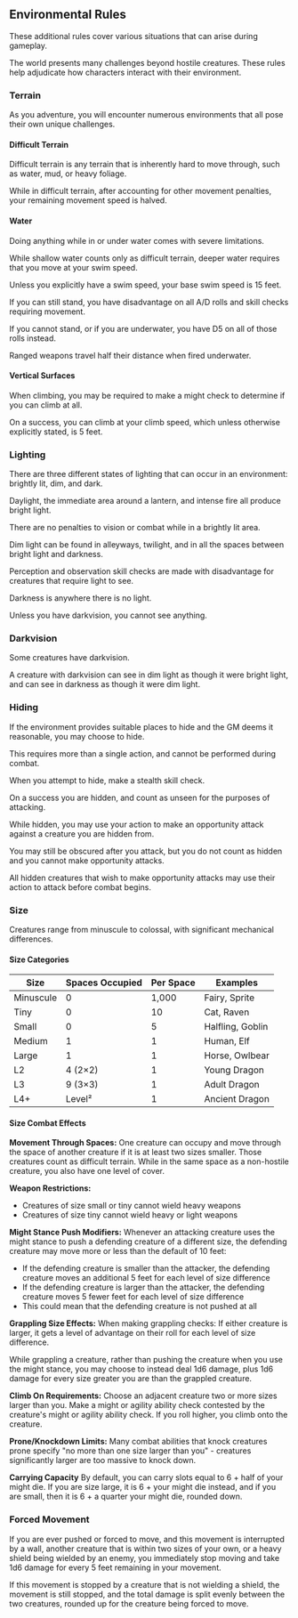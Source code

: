 ## Environmental Rules

These additional rules cover various situations that can arise during gameplay.

The world presents many challenges beyond hostile creatures. These rules help adjudicate how characters interact with their environment.

### Terrain

As you adventure, you will encounter numerous environments that all pose their own unique challenges.

#### Difficult Terrain

Difficult terrain is any terrain that is inherently hard to move through, such as water, mud, or heavy foliage.

While in difficult terrain, after accounting for other movement penalties, your remaining movement speed is halved.

#### Water

Doing anything while in or under water comes with severe limitations.

While shallow water counts only as difficult terrain, deeper water requires that you move at your swim speed.

Unless you explicitly have a swim speed, your base swim speed is 15 feet.

If you can still stand, you have disadvantage on all A/D rolls and skill checks requiring movement.

If you cannot stand, or if you are underwater, you have D5 on all of those rolls instead.

Ranged weapons travel half their distance when fired underwater.

#### Vertical Surfaces

When climbing, you may be required to make a might check to determine if you can climb at all.

On a success, you can climb at your climb speed, which unless otherwise explicitly stated, is 5 feet.

### Lighting

There are three different states of lighting that can occur in an environment: brightly lit, dim, and dark.

Daylight, the immediate area around a lantern, and intense fire all produce bright light.

There are no penalties to vision or combat while in a brightly lit area.

Dim light can be found in alleyways, twilight, and in all the spaces between bright light and darkness.

Perception and observation skill checks are made with disadvantage for creatures that require light to see.

Darkness is anywhere there is no light.

Unless you have darkvision, you cannot see anything.

### Darkvision

Some creatures have darkvision.

A creature with darkvision can see in dim light as though it were bright light, and can see in darkness as though it were dim light.

### Hiding

If the environment provides suitable places to hide and the GM deems it reasonable, you may choose to hide.

This requires more than a single action, and cannot be performed during combat.

When you attempt to hide, make a stealth skill check.

On a success you are hidden, and count as unseen for the purposes of attacking.

While hidden, you may use your action to make an opportunity attack against a creature you are hidden from.

You may still be obscured after you attack, but you do not count as hidden and you cannot make opportunity attacks.

All hidden creatures that wish to make opportunity attacks may use their action to attack before combat begins.

### Size

Creatures range from minuscule to colossal, with significant mechanical differences.

#### Size Categories

| Size      | Spaces Occupied | Per Space | Examples         |
| --------- | --------------- | --------- | ---------------- |
| Minuscule | 0               | 1,000     | Fairy, Sprite    |
| Tiny      | 0               | 10        | Cat, Raven       |
| Small     | 0               | 5         | Halfling, Goblin |
| Medium    | 1               | 1         | Human, Elf       |
| Large     | 1               | 1         | Horse, Owlbear   |
| L2        | 4 (2×2)         | 1         | Young Dragon     |
| L3        | 9 (3×3)         | 1         | Adult Dragon     |
| L4+       | Level²          | 1         | Ancient Dragon   |

#### Size Combat Effects

**Movement Through Spaces:**
One creature can occupy and move through the space of another creature if it is at least two sizes smaller. Those creatures count as difficult terrain. While in the same space as a non-hostile creature, you also have one level of cover.

**Weapon Restrictions:**

- Creatures of size small or tiny cannot wield heavy weapons
- Creatures of size tiny cannot wield heavy or light weapons

**Might Stance Push Modifiers:**
Whenever an attacking creature uses the might stance to push a defending creature of a different size, the defending creature may move more or less than the default of 10 feet:

- If the defending creature is smaller than the attacker, the defending creature moves an additional 5 feet for each level of size difference
- If the defending creature is larger than the attacker, the defending creature moves 5 fewer feet for each level of size difference
- This could mean that the defending creature is not pushed at all

**Grappling Size Effects:**
When making grappling checks: If either creature is larger, it gets a level of advantage on their roll for each level of size difference.

While grappling a creature, rather than pushing the creature when you use the might stance, you may choose to instead deal 1d6 damage, plus 1d6 damage for every size greater you are than the grappled creature.

**Climb On Requirements:**
Choose an adjacent creature two or more sizes larger than you. Make a might or agility ability check contested by the creature's might or agility ability check. If you roll higher, you climb onto the creature.

**Prone/Knockdown Limits:**
Many combat abilities that knock creatures prone specify "no more than one size larger than you" - creatures significantly larger are too massive to knock down.

**Carrying Capacity**
By default, you can carry slots equal to 6 + half of your might die. If you are size large, it is 6 + your might die instead, and if you are small, then it is 6 + a quarter your might die, rounded down.

### Forced Movement

If you are ever pushed or forced to move, and this movement is interrupted by a wall, another creature that is within two sizes of your own, or a heavy shield being wielded by an enemy, you immediately stop moving and take 1d6 damage for every 5 feet remaining in your movement.

If this movement is stopped by a creature that is not wielding a shield, the movement is still stopped, and the total damage is split evenly between the two creatures, rounded up for the creature being forced to move.
